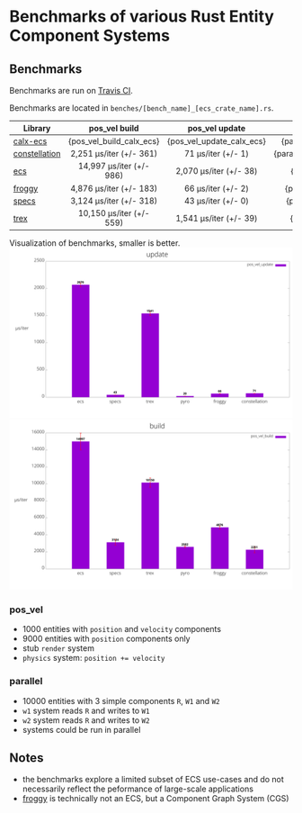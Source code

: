 # Benchmarks of various Rust Entity Component Systems

## Benchmarks
Benchmarks are run on [Travis CI](https://travis-ci.org/lschmierer/ecs_bench/).

Benchmarks are located in `benches/[bench_name]_[ecs_crate_name].rs`.

 Library         | pos_vel build                 | pos_vel update                 | parallel build                 | parallel update
 --------------- |:-----------------------------:|:------------------------------:|:------------------------------:|:--------------------------------:
 [calx-ecs]      | {pos_vel_build_calx_ecs}      | {pos_vel_update_calx_ecs}      | {parallel_build_calx_ecs}      | {parallel_update_calx_ecs}
 [constellation] | 2,251 µs/iter (+/- 361) | 71 µs/iter (+/- 1) | {parallel_build_constellation} | {parallel_update_constellation}
 [ecs]           | 14,997 µs/iter (+/- 986)           | 2,070 µs/iter (+/- 38)           | {parallel_build_ecs}           | {parallel_update_ecs}
 [froggy]        | 4,876 µs/iter (+/- 183)        | 66 µs/iter (+/- 2)        | {parallel_build_froggy}        | {parallel_update_froggy}
 [specs]         | 3,124 µs/iter (+/- 318)         | 43 µs/iter (+/- 0)         | {parallel_build_specs}         | {parallel_update_specs}
 [trex]          | 10,150 µs/iter (+/- 559)          | 1,541 µs/iter (+/- 39)          | {parallel_build_trex}          | {parallel_update_trex}

[calx-ecs]: https://github.com/rsaarelm/calx-ecs
[constellation]: https://github.com/TomGillen/constellation/
[ecs]: https://github.com/HeroesGrave/ecs-rs
[froggy]: https://github.com/kvark/froggy
[specs]: https://github.com/slide-rs/specs
[trex]: https://github.com/rcolinray/trex


Visualization of benchmarks, smaller is better.
![update benchmarks graph](./graph/update.png)
![build benchmarks graph](./graph/build.png)

### pos_vel
 * 1000 entities with `position` and `velocity` components
 * 9000 entities with `position` components only
 * stub `render` system
 * `physics` system: `position += velocity`

### parallel
 * 10000 entities with 3 simple components `R`, `W1` and `W2`
 * `w1` system reads `R` and writes to `W1`
 * `w2` system reads `R` and writes to `W2`
 * systems could be run in parallel

## Notes
 * the benchmarks explore a limited subset of ECS use-cases and do not necessarily reflect the peformance of large-scale applications
 * [froggy](https://github.com/kvark/froggy) is technically not an ECS, but a Component Graph System (CGS)
